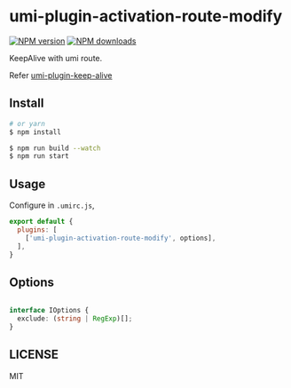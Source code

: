 # umi-plugin-activation-route-modify

[![NPM version](https://img.shields.io/npm/v/umi-plugin-activation-route-modify.svg?style=flat)](https://npmjs.org/package/umi-plugin-activation-route-modify)
[![NPM downloads](http://img.shields.io/npm/dm/umi-plugin-activation-route-modify.svg?style=flat)](https://npmjs.org/package/umi-plugin-activation-route-modify)

KeepAlive with umi route.

Refer [umi-plugin-keep-alive](https://github.com/alitajs/umi-plugin-keep-alive)

## Install

```bash
# or yarn
$ npm install
```

```bash
$ npm run build --watch
$ npm run start
```

## Usage

Configure in `.umirc.js`,

```js
export default {
  plugins: [
    ['umi-plugin-activation-route-modify', options],
  ],
}
```

## Options

```ts

interface IOptions {
  exclude: (string | RegExp)[];
}

```

## LICENSE

MIT
